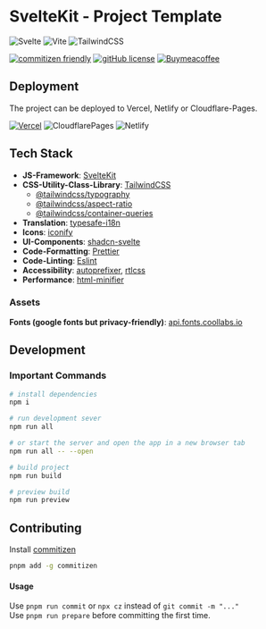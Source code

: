 # SvelteKit - Project Template

![Svelte](https://img.shields.io/badge/svelte-%23f1413d.svg?style=for-the-badge&logo=svelte&logoColor=white)
![Vite](https://img.shields.io/badge/vite-%23646CFF.svg?style=for-the-badge&logo=vite&logoColor=white)
![TailwindCSS](https://img.shields.io/badge/tailwindcss-%2338B2AC.svg?style=for-the-badge&logo=tailwind-css&logoColor=white)

[![commitizen friendly](https://img.shields.io/badge/commitizen-friendly-brightgreen.svg)](http://commitizen.github.io/cz-cli/)
[![gitHub license](https://badgen.net/github/license/jonasfroeller/SvelteKit_ProjectTemplate)](https://github.com/jonasfroeller/SvelteKit_ProjectTemplate/blob/master/LICENSE)
[![Buymeacoffee](https://badgen.net/badge/icon/buymeacoffee?icon=buymeacoffee&label)](https://buymeacoffee.com/jonasfroeller)

## Deployment

The project can be deployed to Vercel, Netlify or Cloudflare-Pages.

[![Vercel](https://therealsujitk-vercel-badge.vercel.app/?app=svelte-kit-project-template.vercel.app)](https://svelte-kit-project-template.vercel.app)
![CloudflarePages](https://img.shields.io/website/https/sveltekit-projecttemplate.pages.dev?logo=cloudflarepages&label=cloudlare)
![Netlify](https://img.shields.io/website/https/svelte-kit-project-template.netlify.app?logo=netlify&label=netlify)

## Tech Stack

-   **JS-Framework**: [SvelteKit](https://kit.svelte.dev/docs/creating-a-project)
-   **CSS-Utility-Class-Library**: [TailwindCSS](https://tailwindcss.com/docs/guides/sveltekit)
    -   [@tailwindcss/typography](https://tailwindcss.com/docs/typography-plugin)
    -   [@tailwindcss/aspect-ratio](https://github.com/tailwindlabs/tailwindcss-aspect-ratio)
    -   [@tailwindcss/container-queries](https://github.com/tailwindlabs/tailwindcss-container-queries)
-   **Translation**: [typesafe-i18n](https://github.com/ivanhofer/typesafe-i18n)
-   **Icons**: [iconify](https://iconify.design/docs/icon-components/svelte/)
-   **UI-Components**: [shadcn-svelte](https://github.com/huntabyte/shadcn-svelte)
-   **Code-Formatting**: [Prettier](https://prettier.io/)
-   **Code-Linting**: [Eslint](https://eslint.org/)
-   **Accessibility**: [autoprefixer](https://www.npmjs.com/package/autoprefixer), [rtlcss](https://www.npmjs.com/package/rtlcss)
-   **Performance**: [html-minifier](https://www.npmjs.com/package/html-minifier)

### Assets

**Fonts (google fonts but privacy-friendly)**: [api.fonts.coollabs.io](https://docs.coollabs.io/fonts/get-started)

## Development

### Important Commands

```bash
# install dependencies
npm i

# run development sever
npm run all

# or start the server and open the app in a new browser tab
npm run all -- --open

# build project
npm run build

# preview build
npm run preview
```

## Contributing

Install [commitizen](https://github.com/commitizen/cz-cli)

```bash
pnpm add -g commitizen
```

#### Usage

Use `pnpm run commit` or `npx cz` instead of `git commit -m "..."`  
Use `pnpm run prepare` before committing the first time.
